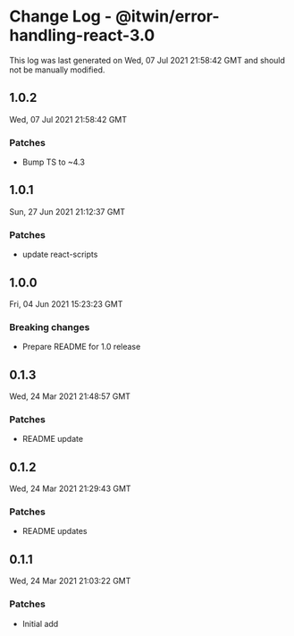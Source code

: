 # Change Log - @itwin/error-handling-react-3.0

This log was last generated on Wed, 07 Jul 2021 21:58:42 GMT and should not be manually modified.

## 1.0.2
Wed, 07 Jul 2021 21:58:42 GMT

### Patches

- Bump TS to ~4.3

## 1.0.1
Sun, 27 Jun 2021 21:12:37 GMT

### Patches

- update react-scripts

## 1.0.0
Fri, 04 Jun 2021 15:23:23 GMT

### Breaking changes

- Prepare README for 1.0 release

## 0.1.3
Wed, 24 Mar 2021 21:48:57 GMT

### Patches

- README update

## 0.1.2
Wed, 24 Mar 2021 21:29:43 GMT

### Patches

- README updates

## 0.1.1
Wed, 24 Mar 2021 21:03:22 GMT

### Patches

- Initial add

